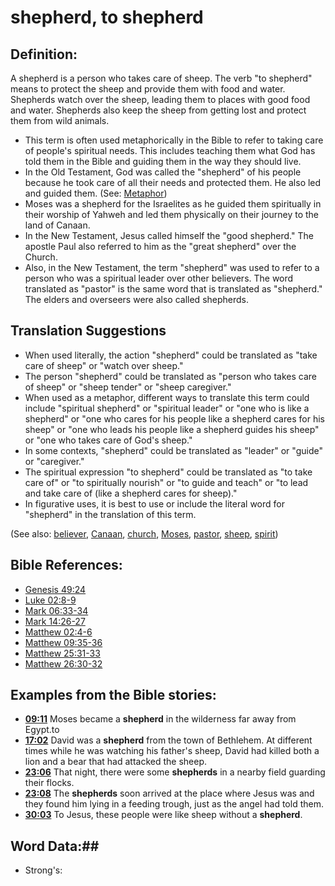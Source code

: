 # shepherd, to shepherd #

## Definition: ##

A shepherd is a person who takes care of sheep. The verb "to shepherd" means to protect the sheep and provide them with food and water.
Shepherds watch over the sheep, leading them to places with good food and water. Shepherds also keep the sheep from getting lost and protect them from wild animals.

* This term is often used metaphorically in the Bible to refer to taking care of people's spiritual needs. This includes teaching them what God has told them in the Bible and guiding them in the way they should live.
* In the Old Testament, God was called the "shepherd" of his people because he took care of all their needs and protected them. He also led and guided them. (See: [Metaphor](rc://en/ta/man/translate/figs-metaphor))
* Moses was a shepherd for the Israelites as he guided them spiritually in their worship of Yahweh and led them physically on their journey to the land of Canaan.
* In the New Testament, Jesus called himself the "good shepherd." The apostle Paul also referred to him as the "great shepherd" over the Church.
* Also, in the New Testament, the term "shepherd" was used to refer to a person who was a spiritual leader over other believers. The word translated as "pastor" is the same word that is translated as "shepherd." The elders and overseers were also called shepherds.


## Translation Suggestions ##

* When used literally, the action "shepherd" could be translated as "take care of sheep" or "watch over sheep."
* The person "shepherd" could be translated as "person who takes care of sheep" or "sheep tender" or "sheep caregiver."
* When used as a metaphor, different ways to translate this term could include "spiritual shepherd" or "spiritual leader" or "one who is like a shepherd" or "one who cares for his people like a shepherd cares for his sheep" or "one who leads his people like a shepherd guides his sheep" or "one who takes care of God's sheep."
* In some contexts, "shepherd" could be translated as "leader" or "guide" or "caregiver."
* The spiritual expression "to shepherd" could be translated as "to take care of" or "to spiritually nourish" or "to guide and teach" or "to lead and take care of (like a shepherd cares for sheep)."
* In figurative uses, it is best to use or include the literal word for "shepherd" in the translation of this term.

(See also: [believer](../kt/believer.md), [Canaan](../other/canaan.md), [church](../kt/church.md), [Moses](../other/moses.md), [pastor](../kt/pastor.md), [sheep](../other/sheep.md), [spirit](../kt/spirit.md))

## Bible References: ##

* [Genesis 49:24](rc://en/tn/help/gen/49/24)
* [Luke 02:8-9](rc://en/tn/help/luk/02/08)
* [Mark 06:33-34](rc://en/tn/help/mrk/06/33)
* [Mark 14:26-27](rc://en/tn/help/mrk/14/26)
* [Matthew 02:4-6](rc://en/tn/help/mat/02/04)
* [Matthew 09:35-36](rc://en/tn/help/mat/09/35)
* [Matthew 25:31-33](rc://en/tn/help/mat/25/31)
* [Matthew 26:30-32](rc://en/tn/help/mat/26/30)

## Examples from the Bible stories: ##

* __[09:11](rc://en/tn/help/obs/09/11)__ Moses became a __shepherd__  in the wilderness far away from Egypt.to
* __[17:02](rc://en/tn/help/obs/17/02)__ David was a __shepherd__  from the town of Bethlehem. At different times while he was watching his father's sheep, David had killed both a lion and a bear that had attacked the sheep.
* __[23:06](rc://en/tn/help/obs/23/06)__ That night, there were some __shepherds__  in a nearby field guarding their flocks.
* __[23:08](rc://en/tn/help/obs/23/08)__ The __shepherds__  soon arrived at the place where Jesus was and they found him lying in a feeding trough, just as the angel had told them.
* __[30:03](rc://en/tn/help/obs/30/03)__ To Jesus, these people were like sheep without a __shepherd__.

## Word Data:##

* Strong's: 

